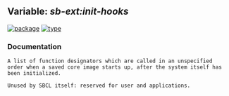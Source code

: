 ## Variable: ***sb-ext:*init-hooks****
[![package](https://img.shields.io/badge/Package-SB--EXT-5f9ea0.svg?style=social&colorA=999999)](../) [![type](https://img.shields.io/badge/Type-Variable-5f9ea0.svg?style=social&colorA=999999)](../#variable) 
### Documentation
```
A list of function designators which are called in an unspecified
order when a saved core image starts up, after the system itself has
been initialized.

Unused by SBCL itself: reserved for user and applications.
```
